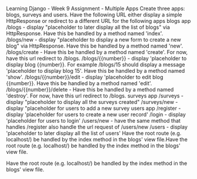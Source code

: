 Learning Django - Week 9 Assignment - Multiple Apps
Create three apps: blogs, surveys and users.
Have the following URL either display a simple HttpResponse or redirect to a different URL for the following apps
    blogs app
        /blogs - display "placeholder to later display all the list of blogs" via HttpResponse. Have this be handled by a method named 'index'.
        /blogs/new - display "placeholder to display a new form to create a new blog" via HttpResponse. Have this be handled by a method named 'new'.
        /blogs/create - Have this be handled by a method named 'create'.  For now, have this url redirect to /blogs.
        /blogs/{{number}} - display 'placeholder to display blog {{number}}.  For example /blogs/15 should display a message 'placeholder to display blog 15'.  Have this be handled by a method named 'show'.
        /blogs/{{number}}/edit - display 'placeholder to edit blog {{number}}.  Have this be handled by a method named 'edit'.
        /blogs/{{number}}/delete - Have this be handled by a method named 'destroy'. For now, have this url redirect to /blogs. 
    surveys app
        /surveys - display "placeholder to display all the surveys created"
        /surveys/new - display "placeholder for users to add a new survey
    users app
        /register - display 'placeholder for users to create a new user record'
        /login - display 'placeholder for users to login' 
        /users/new - have the same method that handles /register also handle the url request of /users/new
        /users - display 'placeholder to later display all the list of users'
        Have the root route (e.g. localhost/) be handled by the index method in the blogs' view file.Have the root route (e.g. localhost/) be handled by the index method in the blogs' view file.

Have the root route (e.g. localhost/) be handled by the index method in the blogs' view file.